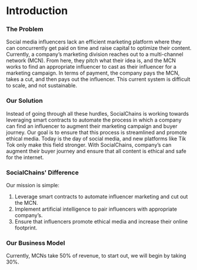# Introduction


### **The Problem**

Social media influencers lack an efficient marketing platform where they can
concurrently get paid on time and raise capital to optimize their content. Currently, a
company’s marketing division reaches out to a multi-channel network (MCN). From here,
they pitch what their idea is, and the MCN works to find an appropriate influencer to cast
as their influencer for a marketing campaign. In terms of payment, the company pays the
MCN, takes a cut, and then pays out the influencer.
This current system is difficult to scale, and not sustainable.

### **Our Solution**

Instead of going through all these hurdles, SocialChains is working towards leveraging
smart contracts to automate the process in which a company can find an influencer to
augment their marketing campaign and buyer journey.
Our goal is to ensure that this process is streamlined and promote ethical media. Today is
the day of social media, and new platforms like Tik Tok only make this field stronger. With
SocialChains, company’s can augment their buyer journey and ensure that all content is
ethical and safe for the internet.

### **SocialChains' Difference**

Our mission is simple:
1. Leverage smart contracts to automate influencer marketing and cut out the MCN.
2. Implement artificial intelligence to pair influencers with appropriate company’s.
3. Ensure that influencers promote ethical media and increase their online footprint.

### **Our Business Model**

Currently, MCNs take 50% of
revenue, to start out, we will begin
by taking 30%.
